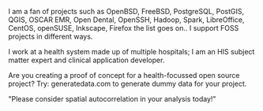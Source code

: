 I am a fan of projects such as OpenBSD, FreeBSD, PostgreSQL, PostGIS, QGIS, OSCAR EMR, Open Dental, OpenSSH, Hadoop, Spark, LibreOffice, CentOS, openSUSE, Inkscape, Firefox the list goes on.. I support FOSS projects in different ways.

I work at a health system made up of multiple hospitals; I am an HIS subject matter expert and clinical application developer.

Are you creating a proof of concept for a health-focussed open source project? Try: generatedata.com to generate dummy data for your project.

"Please consider spatial autocorrelation in your analysis today!"

